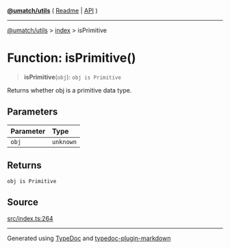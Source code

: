 [**@umatch/utils**](../../README.md) ( [Readme](../../README.md) \| [API](../../API.md) )

---

[@umatch/utils](../../API.md) > [index](../README.md) > isPrimitive

# Function: isPrimitive()

> **isPrimitive**(`obj`): `obj is Primitive`

Returns whether obj is a primitive data type.

## Parameters

| Parameter | Type      |
| :-------- | :-------- |
| `obj`     | `unknown` |

## Returns

`obj is Primitive`

## Source

[src/index.ts:264](https://github.com/umatch-oficial/utils/blob/00cf87f/src/index.ts#L264)

---

Generated using [TypeDoc](https://typedoc.org/) and [typedoc-plugin-markdown](https://www.npmjs.com/package/typedoc-plugin-markdown)

